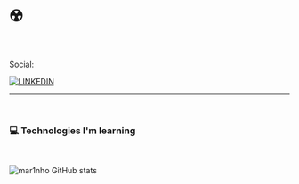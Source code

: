 
# ☢️ 
<br/>

 Social: <br> 

 [![LINKEDIN](https://img.shields.io/badge/LinkedIn-0077B5?style=for-the-badge&logo=linkedin&logoColor=white)](https://www.linkedin.com/in/gustavo-marinho-435526157/)
_______________________________________________________________________
<br/>

### 💻 Technologies I'm learning
<br/>

![mar1nho GitHub stats](https://github-readme-stats.vercel.app/api/top-langs/?username=mar1nho&theme=blue-green)

<div style="display: inline-block"><br/>
    
</div>

